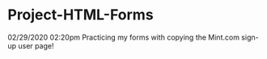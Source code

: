 # Project-HTML-Forms
02/29/2020 02:20pm
Practicing my forms with copying the Mint.com sign-up user page!
